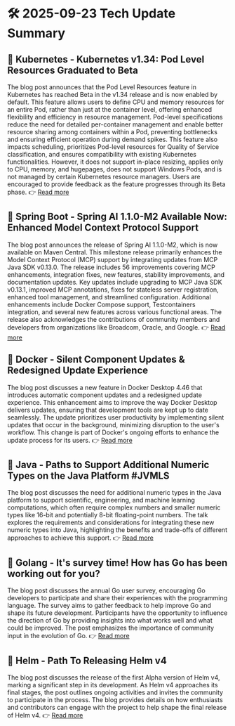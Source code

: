 # 🛠️ 2025-09-23 Tech Update Summary

## 🔹 Kubernetes - Kubernetes v1.34: Pod Level Resources Graduated to Beta
The blog post announces that the Pod Level Resources feature in Kubernetes has reached Beta in the v1.34 release and is now enabled by default. This feature allows users to define CPU and memory resources for an entire Pod, rather than just at the container level, offering enhanced flexibility and efficiency in resource management. Pod-level specifications reduce the need for detailed per-container management and enable better resource sharing among containers within a Pod, preventing bottlenecks and ensuring efficient operation during demand spikes. This feature also impacts scheduling, prioritizes Pod-level resources for Quality of Service classification, and ensures compatibility with existing Kubernetes functionalities. However, it does not support in-place resizing, applies only to CPU, memory, and hugepages, does not support Windows Pods, and is not managed by certain Kubernetes resource managers. Users are encouraged to provide feedback as the feature progresses through its Beta phase.
👉 [Read more](https://kubernetes.io/blog/2025/09/22/kubernetes-v1-34-pod-level-resources/)

## 🔹 Spring Boot - Spring AI 1.1.0-M2 Available Now: Enhanced Model Context Protocol Support
The blog post announces the release of Spring AI 1.1.0-M2, which is now available on Maven Central. This milestone release primarily enhances the Model Context Protocol (MCP) support by integrating updates from MCP Java SDK v0.13.0. The release includes 56 improvements covering MCP enhancements, integration fixes, new features, stability improvements, and documentation updates. Key updates include upgrading to MCP Java SDK v0.13.1, improved MCP annotations, fixes for stateless server registration, enhanced tool management, and streamlined configuration. Additional enhancements include Docker Compose support, Testcontainers integration, and several new features across various functional areas. The release also acknowledges the contributions of community members and developers from organizations like Broadcom, Oracle, and Google.
👉 [Read more](https://spring.io/blog/2025/09/19/spring-ai-1-1-0-M2-mcp-focused)

## 🔹 Docker - Silent Component Updates & Redesigned Update Experience
The blog post discusses a new feature in Docker Desktop 4.46 that introduces automatic component updates and a redesigned update experience. This enhancement aims to improve the way Docker Desktop delivers updates, ensuring that development tools are kept up to date seamlessly. The update prioritizes user productivity by implementing silent updates that occur in the background, minimizing disruption to the user's workflow. This change is part of Docker's ongoing efforts to enhance the update process for its users.
👉 [Read more](https://www.docker.com/blog/docker-desktop-silent-component-updates/)

## 🔹 Java - Paths to Support Additional Numeric Types on the Java Platform #JVMLS
The blog post discusses the need for additional numeric types in the Java platform to support scientific, engineering, and machine learning computations, which often require complex numbers and smaller numeric types like 16-bit and potentially 8-bit floating-point numbers. The talk explores the requirements and considerations for integrating these new numeric types into Java, highlighting the benefits and trade-offs of different approaches to achieve this support.
👉 [Read more](https://inside.java/2025/09/21/jvmls-java-additional-numeric-types/)

## 🔹 Golang - It's survey time! How has Go has been working out for you?
The blog post discusses the annual Go user survey, encouraging Go developers to participate and share their experiences with the programming language. The survey aims to gather feedback to help improve Go and shape its future development. Participants have the opportunity to influence the direction of Go by providing insights into what works well and what could be improved. The post emphasizes the importance of community input in the evolution of Go.
👉 [Read more](https://go.dev/blog/survey2025-announce)

## 🔹 Helm - Path To Releasing Helm v4
The blog post discusses the release of the first Alpha version of Helm v4, marking a significant step in its development. As Helm v4 approaches its final stages, the post outlines ongoing activities and invites the community to participate in the process. The blog provides details on how enthusiasts and contributors can engage with the project to help shape the final release of Helm v4.
👉 [Read more](https://helm.sh/blog/path-to-helm-v4/)

